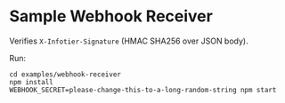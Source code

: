 # Sample Webhook Receiver

Verifies `X-Infotier-Signature` (HMAC SHA256 over JSON body).

Run:
```
cd examples/webhook-receiver
npm install
WEBHOOK_SECRET=please-change-this-to-a-long-random-string npm start
```
